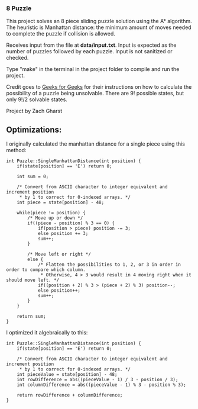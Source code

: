 ### 8 Puzzle
This project solves an 8 piece sliding puzzle solution using the A* algorithm. The heuristic is Manhattan distance: the minimum amount of moves needed to complete the puzzle if collision is allowed.

Receives input from the file at **data/input.txt**. Input is expected as the number of puzzles followed by each puzzle. Input is not sanitized or checked.

Type "make" in the terminal in the project folder to compile and run the project.

Credit goes to [Geeks for Geeks](https://www.geeksforgeeks.org/check-instance-8-puzzle-solvable/) for their instructions on how to calculate the possibility of a puzzle being unsolvable. There are 9! possible states, but only 9!/2 solvable states.

Project by Zach Gharst

## Optimizations:
I originally calculated the manhattan distance for a single piece using this method:


	int Puzzle::SingleManhattanDistance(int position) {
		if(state[position] == 'E') return 0;
		
		int sum = 0;

		/* Convert from ASCII character to integer equivalent and increment position
		 * by 1 to correct for 0-indexed arrays. */
		int piece = state[position] - 48;

		while(piece != position) {
		    /* Move up or down */
		    if((piece - position) % 3 == 0) {
		        if(position > piece) position -= 3;
		        else position += 3;
		        sum++;
		    }

		    /* Move left or right */
		    else {
		        /* Flatten the possibilities to 1, 2, or 3 in order in order to compare which column.
		         * Otherwise, 4 > 3 would result in 4 moving right when it should move left. */
		        if((position + 2) % 3 > (piece + 2) % 3) position--;
		        else position++;
		        sum++;
		    }
		}

		return sum;
	}

I optimized it algebraically to this:


	int Puzzle::SingleManhattanDistance(int position) {
		if(state[position] == 'E') return 0;

		/* Convert from ASCII character to integer equivalent and increment position
		 * by 1 to correct for 0-indexed arrays. */
		int pieceValue = state[position] - 48;
		int rowDifference = abs((pieceValue - 1) / 3 - position / 3);
		int columnDifference = abs((pieceValue - 1) % 3 - position % 3);

		return rowDifference + columnDifference;
	}
